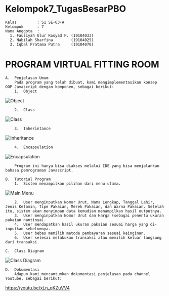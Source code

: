 # Kelompok7_TugasBesarPBO
    Kelas         : S1 SE-03-A
    Kelompok      : 7
    Nama Anggota  :
      1. Fauziyah Ulur Rosyad P. (19104033)
      2. Nabilah Sharfina        (19104025)
      3. Iqbal Pratama Putra     (19104070)

# PROGRAM VIRTUAL FITTING ROOM
    A.  Penjelasan Umum
        Pada program yang telah dibuat, kami mengimplementasikan konsep OOP Javascript dengan komponen, sebagai berikut:
        1.  Object
![Object](https://user-images.githubusercontent.com/58089002/108024631-84f44a00-7057-11eb-82c6-90f306e2cd1c.png)

        2.  Class
![Class](https://user-images.githubusercontent.com/58089002/108024601-786ff180-7057-11eb-96dc-7c26ee91e785.png)

        3.  Inherintance
![Inheritance](https://user-images.githubusercontent.com/58089002/107984514-a7a44580-6ffa-11eb-85f5-a5929441b6c8.png)
        
        4.  Encapsulation
![Encapsulation](https://user-images.githubusercontent.com/58089002/107984545-b7bc2500-6ffa-11eb-9e76-7ec11d088bb1.png)

        Program ini hanya bisa diakses melalui IDE yang bisa menjalankan bahasa pemrograman Javascript.
        
    B.  Tutorial Program
        1.  Sistem menampilkan pilihan dari menu utama.
![Main Menu](https://user-images.githubusercontent.com/58089002/107984572-c6a2d780-6ffa-11eb-9686-1df79bfadbd0.png)
        
        2.  User menginputkan Nomor Urut, Nama Lengkap, Tanggal Lahir, Jenis Kelamin, Tipe Pakaian, Merek Pakaian, dan Warna Pakaian. Setelah itu, sistem akan menyimpan data kemudian menampilkan hasil outputnya.
        3.	User menginputkan Nomor Urut dan Harga (sebagai penentu ukuran pakaian nantinya).
        4.	User mendapatkan hasil ukuran pakaian sesuai harga yang di-inputkan sebelumnya.
        5.	User bebas memilih metode pembayaran sesuai keinginan.
        6.	User selesai melakukan transaksi atau memilih keluar langsung dari transaksi.
        
    C.  Class Diagram
![Class Diagram](https://user-images.githubusercontent.com/58089002/107983115-db31a080-6ff7-11eb-9fee-9c4971eeea20.png)
        
    D.  Dokumentasi
        Adapun kami mencantumkan dokumentasi penjelasan pada channel Youtube, sebagai berikut:  
https://youtu.be/xLn_qKZuVV4
